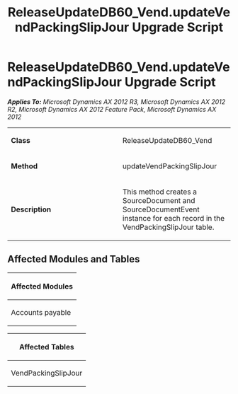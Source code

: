 ﻿---
title: ReleaseUpdateDB60_Vend.updateVendPackingSlipJour Upgrade Script
TOCTitle: ReleaseUpdateDB60_Vend.updateVendPackingSlipJour Upgrade Script
ms:assetid: 853bf853-d093-678e-e1c6-c8dd8ffb946b
ms:mtpsurl: https://msdn.microsoft.com/en-us/library/JJ686024(v=AX.60)
ms:contentKeyID: 49709475
ms.date: 05/18/2015
mtps_version: v=AX.60
---

# ReleaseUpdateDB60\_Vend.updateVendPackingSlipJour Upgrade Script 


_**Applies To:** Microsoft Dynamics AX 2012 R3, Microsoft Dynamics AX 2012 R2, Microsoft Dynamics AX 2012 Feature Pack, Microsoft Dynamics AX 2012_

<table>
<colgroup>
<col style="width: 50%" />
<col style="width: 50%" />
</colgroup>
<tbody>
<tr class="odd">
<td><p><strong>Class</strong></p></td>
<td><p>ReleaseUpdateDB60_Vend</p></td>
</tr>
<tr class="even">
<td><p><strong>Method</strong></p></td>
<td><p>updateVendPackingSlipJour</p></td>
</tr>
<tr class="odd">
<td><p><strong>Description</strong></p></td>
<td><p>This method creates a SourceDocument and SourceDocumentEvent instance for each record in the VendPackingSlipJour table.</p></td>
</tr>
</tbody>
</table>


## Affected Modules and Tables

<table>
<colgroup>
<col style="width: 100%" />
</colgroup>
<thead>
<tr class="header">
<th><p>Affected Modules</p></th>
</tr>
</thead>
<tbody>
<tr class="odd">
<td><p>Accounts payable</p></td>
</tr>
</tbody>
</table>


<table>
<colgroup>
<col style="width: 100%" />
</colgroup>
<thead>
<tr class="header">
<th><p>Affected Tables</p></th>
</tr>
</thead>
<tbody>
<tr class="odd">
<td><p>VendPackingSlipJour</p></td>
</tr>
</tbody>
</table>

  


